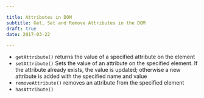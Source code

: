 ```yaml
---

title: Attributes in DOM
subtitle: Get, Set and Remove Attributes in the DOM
draft: true
date: 2017-03-22

---
```


- `getAttribute()` returns the value of a specified attribute on the element
- `setAttribute()` Sets the value of an attribute on the specified element. If the attribute already exists, the value is updated; otherwise a new attribute is added with the specified name and value
- `removeAttribute()` removes an attribute from the specified element
- `hasAttribute()`
